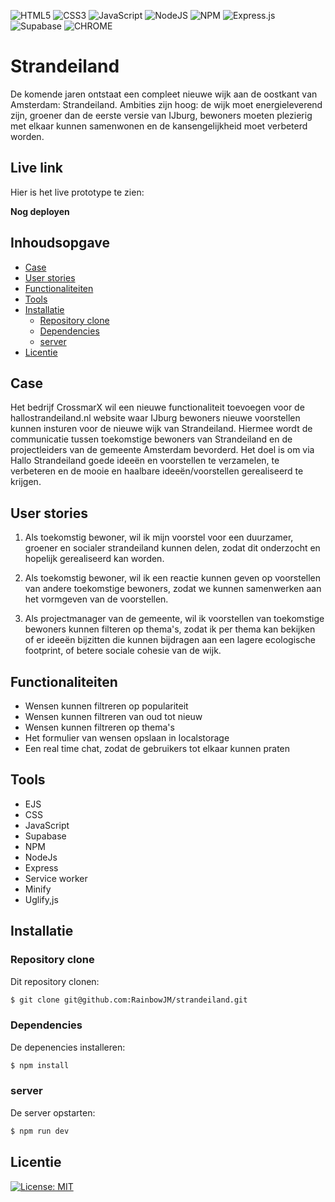 ![HTML5](https://img.shields.io/badge/html5-%23E34F26.svg?style=for-the-badge&logo=html5&logoColor=white)
![CSS3](https://img.shields.io/badge/css3-%231572B6.svg?style=for-the-badge&logo=css3&logoColor=white)
![JavaScript](https://img.shields.io/badge/javascript-%23323330.svg?style=for-the-badge&logo=javascript&logoColor=%23F7DF1E)
![NodeJS](https://img.shields.io/badge/node.js-6DA55F?style=for-the-badge&logo=node.js&logoColor=white)
![NPM](https://img.shields.io/badge/NPM-%23CB3837.svg?style=for-the-badge&logo=npm&logoColor=white)
![Express.js](https://img.shields.io/badge/express.js-%23404d59.svg?style=for-the-badge&logo=express&logoColor=%2361DAFB)
![Supabase](https://img.shields.io/badge/Supabase-3ECF8E?style=for-the-badge&logo=supabase&logoColor=white)
![CHROME](https://img.shields.io/badge/Google_chrome-4285F4?style=for-the-badge&logo=Google-chrome&logoColor=white)

# Strandeiland
De komende jaren ontstaat een compleet nieuwe wijk aan de oostkant van Amsterdam: Strandeiland. Ambities zijn hoog: de wijk moet energieleverend zijn, groener dan de eerste versie van IJburg, bewoners moeten plezierig met elkaar kunnen samenwonen en de kansengelijkheid moet verbeterd worden.



## Live link 
Hier is het live prototype te zien:

**Nog deployen**



## Inhoudsopgave

- [Case](#case)
- [User stories](#user-stories)
- [Functionaliteiten](#functionaliteiten)
- [Tools](#tools)
- [Installatie](#installatie)
  * [Repository clone](#repository-clone)
  * [Dependencies](#dependencies)
  * [server](#server)
- [Licentie](#licentie)





## Case
Het bedrijf CrossmarX wil een nieuwe functionaliteit toevoegen voor de hallostrandeiland.nl website waar IJburg bewoners nieuwe voorstellen kunnen insturen voor de nieuwe wijk van Strandeiland. Hiermee wordt de communicatie tussen toekomstige bewoners van Strandeiland en de projectleiders van de gemeente Amsterdam bevorderd. Het doel is om via Hallo Strandeiland goede ideeën en voorstellen te verzamelen, te verbeteren en de mooie en haalbare ideeën/voorstellen gerealiseerd te krijgen. 




## User stories 
1. Als toekomstig bewoner, wil ik mijn voorstel voor een duurzamer, groener en socialer strandeiland kunnen delen, zodat dit onderzocht en hopelijk gerealiseerd kan worden.

2. Als toekomstig bewoner, wil ik een reactie kunnen geven op voorstellen van andere toekomstige bewoners, zodat we kunnen samenwerken aan het vormgeven van de voorstellen.

3. Als projectmanager van de gemeente, wil ik voorstellen van toekomstige bewoners kunnen filteren op thema's, zodat ik per thema kan bekijken of er ideeën bijzitten die kunnen bijdragen aan een lagere ecologische footprint, of betere sociale cohesie van de wijk.


## Functionaliteiten 
- Wensen kunnen filtreren op populariteit
- Wensen kunnen filtreren van oud tot nieuw
- Wensen kunnen filtreren op thema's
- Het formulier van wensen opslaan in localstorage
- Een real time chat, zodat de gebruikers tot elkaar kunnen praten 



## Tools 
- EJS 
- CSS
- JavaScript
- Supabase 
- NPM
- NodeJs
- Express
- Service worker 
- Minify
- Uglify,js







## Installatie

### Repository clone

Dit repository clonen:

```bash
$ git clone git@github.com:RainbowJM/strandeiland.git
```

### Dependencies
De depenencies installeren:

```bash
$ npm install
```

### server 
De server opstarten:

```bash
$ npm run dev
```




## Licentie
[![License: MIT](https://img.shields.io/badge/License-MIT-yellow.svg)](https://opensource.org/licenses/MIT)













